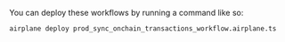 You can deploy these workflows by running a command like so:

```
airplane deploy prod_sync_onchain_transactions_workflow.airplane.ts
```